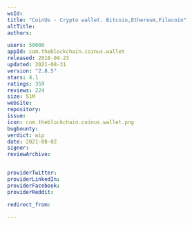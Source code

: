 ```yaml
---
wsId: 
title: "CoinUs - Crypto wallet. Bitcoin,Ethereum,Filecoin"
altTitle: 
authors:

users: 50000
appId: com.theblockchain.coinus.wallet
released: 2018-04-23
updated: 2021-08-31
version: "2.8.5"
stars: 4.1
ratings: 359
reviews: 224
size: 51M
website: 
repository: 
issue: 
icon: com.theblockchain.coinus.wallet.png
bugbounty: 
verdict: wip
date: 2021-08-02
signer: 
reviewArchive:


providerTwitter: 
providerLinkedIn: 
providerFacebook: 
providerReddit: 

redirect_from:

---
```



